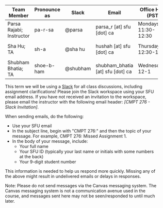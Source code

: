 | **Team Member**          | **Pronounce as** | **Slack** | **Email**                        | **Office Hour (PST)** | **Location**                                                                   | **Zoom Details**                     |
| ------------------------ | ---------------- | --------- | -------------------------------- | --------------------- | ------------------------------------------------------------------------------ | ------------------------------------ |
| Parsa Rajabi; Instructor | pa-r-sa          | @parsa    | parsa_r [at] sfu [dot] ca        | Mondays, 11:30-12:30  | SYRE 5127                                                                      | -                                    |
| Sha Hu; TA               | sh-a             | @sha hu   | hushah [at] sfu [dot] ca         | Thursdays, 12:30-1:30 | [Zoom](https://sfu.zoom.us/j/86371767803?pwd=anlvMEo4OUoyd050QzJONWtjMXVydz09) | ID:`86371767803`; Password: `276276` |
| Shubham Bhatia; TA       | shoe-b-ham       | @shubham  | shubham_bhatia [at] sfu [dot] ca | Wednesdays, 12-1      | [Zoom](https://sfu.zoom.us/j/8507866599?pwd=ajJrUDVOaEJEY2hXMXdQMVhyeTg5Zz09)  | ID:`8507866599`; Password: `276276`  |

This term we will be using a [Slack](https://cmpt276-fall2023.slack.com) for all class discussions, including assignment clarifications! Please join the Slack workspace using your SFU email address. If you have not received an invitation to the workspace, please email the instructor with the following email header: _[CMPT 276 - Slack Invitation]_.

When sending emails, do the following:

- Use your SFU email
- In the subject line, begin with "CMPT 276:" and then the topic of your message. For example, CMPT 276: Missed Assignment 1.
- In the body of your message, include:
    - Your full name
    - Your SFU ID (typically your last name or initials with some numbers at the back)
    - Your 9-digit student number

This information is needed to help us respond more quickly. Missing any of the above might result in undelivered emails or delays in responses.

Note: Please do not send messages via the Canvas messaging system. The Canvas messaging system is not a communication avenue used in the course, and messages sent here may not be seen/responded to until much later.
